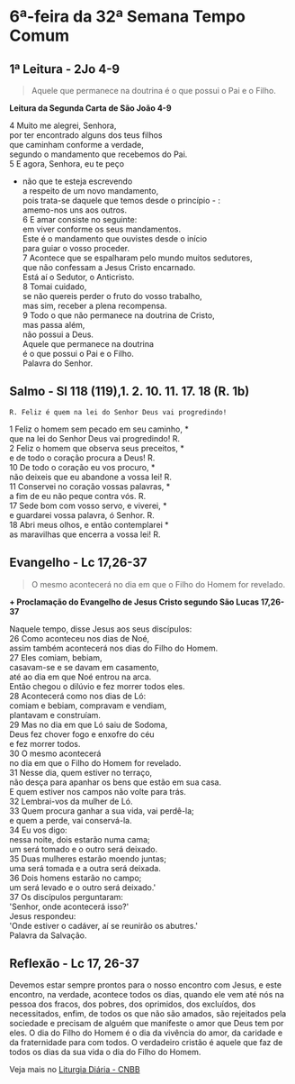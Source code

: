 # 6ª-feira da 32ª Semana Tempo Comum

## 1ª Leitura - 2Jo 4-9

> Aquele que permanece na doutrina é o que possui o Pai e o Filho.

**Leitura da Segunda Carta de São João 4-9**

4 Muito me alegrei, Senhora,   
 por ter encontrado alguns dos teus filhos    
 que caminham conforme a verdade,    
 segundo o mandamento que recebemos do Pai.    
5 E agora, Senhora, eu te peço    
 - não que te esteja escrevendo   
 a respeito de um novo mandamento,    
 pois trata-se daquele que temos desde o princípio - :    
 amemo-nos uns aos outros.    
6 E amar consiste no seguinte:   
 em viver conforme os seus mandamentos.    
 Este é o mandamento que ouvistes desde o início    
 para guiar o vosso proceder.   
7 Acontece que se espalharam pelo mundo muitos sedutores,   
 que não confessam a Jesus Cristo encarnado.   
 Está aí o Sedutor, o Anticristo.    
8 Tomai cuidado,    
 se não quereis perder o fruto do vosso trabalho,    
 mas sim, receber a plena recompensa.    
9 Todo o que não permanece na doutrina de Cristo,    
 mas passa além,    
 não possui a Deus.    
 Aquele que permanece na doutrina    
 é o que possui o Pai e o Filho.   
 Palavra do Senhor.

## Salmo - Sl 118 (119),1. 2. 10. 11. 17. 18 (R. 1b)

`R. Feliz é quem na lei do Senhor Deus vai progredindo!`

1 Feliz o homem sem pecado em seu caminho, *   
 que na lei do Senhor Deus vai progredindo! R.       
2 Feliz o homem que observa seus preceitos, *   
 e de todo o coração procura a Deus! R.       
10 De todo o coração eu vos procuro, *   
 não deixeis que eu abandone a vossa lei! R.       
11 Conservei no coração vossas palavras, *   
 a fim de eu não peque contra vós. R.       
17 Sede bom com vosso servo, e viverei, *   
 e guardarei vossa palavra, ó Senhor. R.       
18 Abri meus olhos, e então contemplarei *   
 as maravilhas que encerra a vossa lei! R.

## Evangelho - Lc 17,26-37

> O mesmo acontecerá no dia em que o Filho do Homem for revelado.

**+ Proclamação do Evangelho de Jesus Cristo segundo São Lucas  17,26-37**

Naquele tempo, disse Jesus aos seus discípulos:   
26 Como aconteceu nos dias de Noé,   
 assim também acontecerá nos dias do Filho do Homem.   
27 Eles comiam, bebiam,   
 casavam-se e se davam em casamento,   
 até ao dia em que Noé entrou na arca.   
 Então chegou o dilúvio e fez morrer todos eles.   
28 Acontecerá como nos dias de Ló:   
 comiam e bebiam, compravam e vendiam,   
 plantavam e construíam.   
29 Mas no dia em que Ló saiu de Sodoma,   
 Deus fez chover fogo e enxofre do céu   
 e fez morrer todos.   
30 O mesmo acontecerá   
 no dia em que o Filho do Homem for revelado.   
31 Nesse dia, quem estiver no terraço,   
 não desça para apanhar os bens que estão em sua casa.   
 E quem estiver nos campos não volte para trás.   
32 Lembrai-vos da mulher de Ló.   
33 Quem procura ganhar a sua vida, vai perdê-la;   
 e quem a perde, vai conservá-la.   
34 Eu vos digo:   
 nessa noite, dois estarão numa cama;   
 um será tomado e o outro será deixado.   
35 Duas mulheres estarão moendo juntas;   
 uma será tomada e a outra será deixada.   
36 Dois homens estarão no campo;   
 um será levado e o outro será deixado.'   
37 Os discípulos perguntaram:   
 'Senhor, onde acontecerá isso?'   
 Jesus respondeu:   
 'Onde estiver o cadáver, aí se reunirão os abutres.'   
 Palavra da Salvação.

## Reflexão - Lc 17, 26-37

Devemos estar sempre prontos para o nosso encontro com Jesus, e este encontro, na verdade, acontece todos os dias, quando ele vem até nós na pessoa dos fracos, dos pobres, dos oprimidos, dos excluídos, dos necessitados, enfim, de todos os que não são amados, são rejeitados pela sociedade e precisam de alguém que manifeste o amor que Deus tem por eles. O dia do Filho do Homem é o dia da vivência do amor, da caridade e da fraternidade para com todos. O verdadeiro cristão é aquele que faz de todos os dias da sua vida o dia do Filho do Homem.

Veja mais no [Liturgia Diária - CNBB](http://liturgiadiaria.cnbb.org.br/app/user/user/UserView.php?ano=2016&mes=11&dia=11)